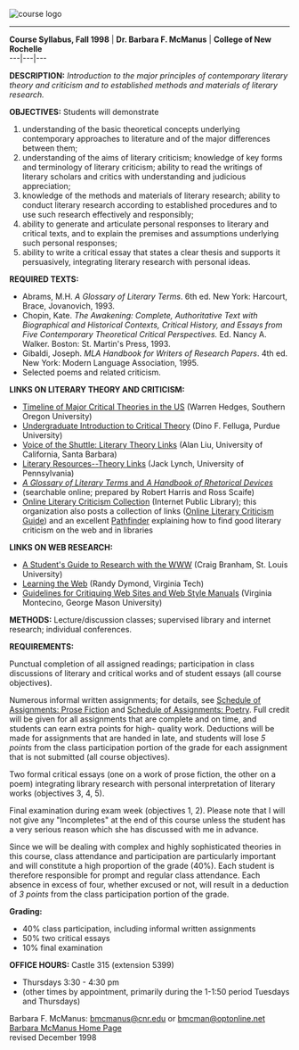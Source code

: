 ![course logo](litcrit.gif)

****

**Course Syllabus, Fall 1998** | **Dr. Barbara F. McManus** | **College of New
Rochelle**  
---|---|---  
  
**DESCRIPTION:** _Introduction to the major principles of contemporary
literary theory and criticism and to established methods and materials of
literary research._

**OBJECTIVES:** Students will demonstrate

  1. understanding of the basic theoretical concepts underlying contemporary approaches to literature and of the major differences between them;
  2. understanding of the aims of literary criticism; knowledge of key forms and terminology of literary criticism; ability to read the writings of literary scholars and critics with understanding and judicious appreciation;
  3. knowledge of the methods and materials of literary research; ability to conduct literary research according to established procedures and to use such research effectively and responsibly;
  4. ability to generate and articulate personal responses to literary and critical texts, and to explain the premises and assumptions underlying such personal responses;
  5. ability to write a critical essay that states a clear thesis and supports it persuasively, integrating literary research with personal ideas.

**REQUIRED TEXTS:**

  * Abrams, M.H. _A Glossary of Literary Terms_. 6th ed. New York: Harcourt, Brace, Jovanovich, 1993.
  * Chopin, Kate. _The Awakening: Complete, Authoritative Text with Biographical and Historical Contexts, Critical History, and Essays from Five Contemporary Theoretical Critical Perspectives._ Ed. Nancy A. Walker. Boston: St. Martin's Press, 1993.
  * Gibaldi, Joseph. _MLA Handbook for Writers of Research Papers_. 4th ed. New York: Modern Language Association, 1995.
  * Selected poems and related criticism.

**LINKS ON LITERARY THEORY AND CRITICISM:**

  * [Timeline of Major Critical Theories in the US](http://www.sou.edu/English/IDTC/timeline/uslit.htm) (Warren Hedges, Southern Oregon University)
  * [Undergraduate Introduction to Critical Theory](http://omni.cc.purdue.edu/~felluga/theory2.html) (Dino F. Felluga, Purdue University)
  * [Voice of the Shuttle: Literary Theory Links](http://humanitas.ucsb.edu/shuttle/theory.html) (Alan Liu, University of California, Santa Barbara)
  * [Literary Resources--Theory Links](http://www.english.upenn.edu/~jlynch/Lit/theory.html) (Jack Lynch, University of Pennsylvania)
  * [_A Glossary of Literary Terms_ and _A Handbook of Rhetorical Devices_](http://www.uky.edu/ArtsSciences/Classics/Harris/rhetform.html)
  * [](http://www.uky.edu/ArtsSciences/Classics/Harris/rhetform.html) (searchable online; prepared by Robert Harris and Ross Scaife)
  * [Online Literary Criticism Collection](http://www.ipl.org/ref/litcrit/) (Internet Public Library); this organization also posts a collection of links ([Online Literary Criticism Guide](http://ipl.org/ref/litcrit/guide.html)) and an excellent [Pathfinder](http://ipl.org/ref/QUE/PF/litcrit.html) explaining how to find good literary criticism on the web and in libraries

**LINKS ON WEB RESEARCH:**

  * [A Student's Guide to Research with the WWW](http://english.ttu.edu/kairos/2.2/news/youcanuse/craig/index.html) (Craig Branham, St. Louis University)
  * [Learning the Web](http://www.ce.vt.edu/faculty/dymond/learnweb/) (Randy Dymond, Virginia Tech)
  * [Guidelines for Critiquing Web Sites and Web Style Manuals](http://mason.gmu.edu/~montecin/webcritique.htm) (Virginia Montecino, George Mason University)

**METHODS:** Lecture/discussion classes; supervised library and internet
research; individual conferences.

**REQUIREMENTS:**

Punctual completion of all assigned readings; participation in class
discussions of literary and critical works and of student essays (all course
objectives).

Numerous informal written assignments; for details, see [Schedule of
Assignments: Prose Fiction](litcritassign.html) and [Schedule of Assignments:
Poetry](litcritassign2.html). Full credit will be given for all assignments
that are complete and on time, and students can earn extra points for high-
quality work. Deductions will be made for assignments that are handed in late,
and students will lose _5 points_ from the class participation portion of the
grade for each assignment that is not submitted (all course objectives).

Two formal critical essays (one on a work of prose fiction, the other on a
poem) integrating library research with personal interpretation of literary
works (objectives 3, 4, 5).

Final examination during exam week (objectives 1, 2). Please note that I will
not give any "Incompletes" at the end of this course unless the student has a
very serious reason which she has discussed with me in advance.

Since we will be dealing with complex and highly sophisticated theories in
this course, class attendance and participation are particularly important and
will constitute a high proportion of the grade (40%). Each student is
therefore responsible for prompt and regular class attendance. Each absence in
excess of four, whether excused or not, will result in a deduction of _3
points_ from the class participation portion of the grade.

**Grading:**

  * 40% class participation, including informal written assignments
  * 50% two critical essays
  * 10% final examination

**OFFICE HOURS:** Castle 315 (extension 5399)

  * Thursdays 3:30 - 4:30 pm
  * (other times by appointment, primarily during the 1-1:50 period Tuesdays and Thursdays)

  

Barbara F. McManus: [bmcmanus@cnr.edu](mailto:bmcmanus@cnr.edu) or
[bmcman@optonline.net](mailto:bmcman@optonline.net)  
[Barbara McManus Home Page](index.htm)  
revised December 1998

